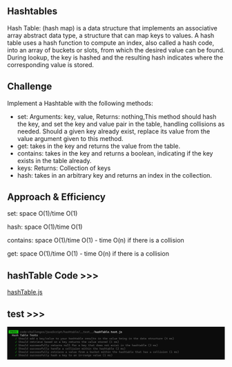 ## Hashtables
Hash Table: (hash map) is a data structure that implements an associative array abstract data type, a structure that can map keys to values. A hash table uses a hash function to compute an index, also called a hash code, into an array of buckets or slots, from which the desired value can be found. During lookup, the key is hashed and the resulting hash indicates where the corresponding value is stored.



## Challenge
Implement a Hashtable with the following methods:

- set: Arguments: key, value, Returns: nothing,This method should hash the key, and set the key and value pair in the table, handling collisions as needed.
Should a given key already exist, replace its value from the value argument given to this method.
- get: takes in the key and returns the value from the table.
- contains: takes in the key and returns a boolean, indicating if the key exists in the table already.
- keys: Returns: Collection of keys
- hash: takes in an arbitrary key and returns an index in the collection.



## Approach & Efficiency
set: space O(1)/time O(1)

hash: space O(1)/time O(1)

contains: space O(1)/time O(1) - time O(n) if there is a collision

get: space O(1)/time O(1) - time O(n) if there is a collision



## hashTable Code >>>
[hashTable.js](./hashtable.js)




## test >>>
![hash table test](../assest/hash-test.png)
